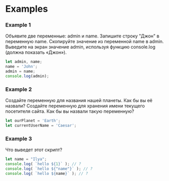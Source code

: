 # Examples

### Example 1

Объявите две переменные: admin и name.
Запишите строку "Джон" в переменную name.
Скопируйте значение из переменной name в admin.
Выведите на экран значение admin, используя функцию console.log (должна показать «Джон»).

```javascript
let admin, name;
name = 'John';
admin = name;
console.log(admin);
```

### Example 2

Создайте переменную для названия нашей планеты. Как бы вы её назвали?
Создайте переменную для хранения имени текущего посетителя сайта. Как бы вы назвали такую переменную?

```javascript
let ourPlanet = 'Earth';
let currentUserName = 'Caesar';
```

### Example 3
Что выведет этот скрипт?
```javascript
let name = "Ilya";
console.log( `hello ${1}` ); // ?
console.log( `hello ${"name"}` ); // ?
console.log( `hello ${name}` ); // ?
```


